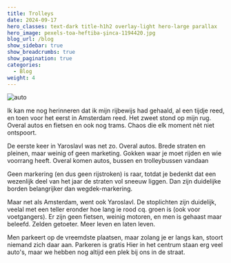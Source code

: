 ```yaml
---
title: Trolleys
date: 2024-09-17
hero_classes: text-dark title-h1h2 overlay-light hero-large parallax
hero_image: pexels-toa-heftiba-şinca-1194420.jpg
blog_url: /blog
show_sidebar: true
show_breadcrumbs: true
show_pagination: true
categories:
  - Blog
weight: 4
---
```

![auto](/blog/images/1728830214015.jpg#floatright#fr4)

Ik kan me nog herinneren dat ik mijn rijbewijs had gehaald, al een tijdje reed, en toen voor het eerst in Amsterdam reed. Het zweet stond op mijn rug. Overal autos en fietsen en ook nog trams. Chaos die elk moment nèt niet ontspoort.

De eerste keer in Yaroslavl was net zo. Overal autos. Brede straten en pleinen, maar weinig of geen marketing. Gokken waar je moet rijden en wie voorrang heeft. Overal komen autos, bussen en trolleybussen vandaan

Geen markering (en dus geen rijstroken) is raar, totdat je bedenkt dat een wezenlijk deel van het jaar de straten vol sneeuw liggen. Dan zijn duidelijke borden belangrijker dan wegdek-markering.

Maar net als Amsterdam, went ook Yaroslavl. De stoplichten zijn duidelijk, veelal met een teller eronder hoe lang ie rood cq. groen is (ook voor voetgangers). Er zijn geen fietsen, weinig motoren, en men is gehaast maar beleefd. Zelden getoeter. Meer leven en laten leven.

Men parkeert op de vreemdste plaatsen, maar zolang je er langs kan, stoort niemand zich daar aan. Parkeren is gratis Hier in het centrum staan erg veel auto's, maar we hebben nog altijd een plek bij ons in de straat.

